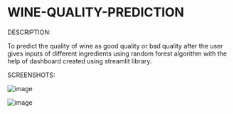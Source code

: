 # WINE-QUALITY-PREDICTION
DESCRIPTION:

To predict the quality of wine as good quality or bad quality after the user gives inputs of different ingredients using random forest algorithm with the help of dashboard created using streamlit library.

SCREENSHOTS:

![image](https://github.com/user-attachments/assets/49ca4982-44ff-4ec1-af50-1a6ad49c5401)


![image](https://github.com/user-attachments/assets/2a076066-6282-488a-89df-835f18221d59)
